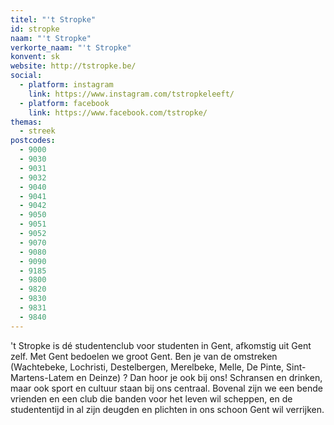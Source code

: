 ```yaml
---
titel: "'t Stropke"
id: stropke
naam: "'t Stropke"
verkorte_naam: "'t Stropke"
konvent: sk
website: http://tstropke.be/
social:
  - platform: instagram
    link: https://www.instagram.com/tstropkeleeft/
  - platform: facebook
    link: https://www.facebook.com/tstropke/
themas:
  - streek
postcodes:
  - 9000
  - 9030
  - 9031
  - 9032
  - 9040
  - 9041
  - 9042
  - 9050
  - 9051
  - 9052
  - 9070
  - 9080
  - 9090
  - 9185
  - 9800
  - 9820
  - 9830
  - 9831
  - 9840
---
```


't Stropke is dé studentenclub voor studenten in Gent, afkomstig uit Gent zelf. Met Gent bedoelen we groot Gent. Ben je van de omstreken (Wachtebeke, Lochristi, Destelbergen, Merelbeke, Melle, De Pinte, Sint-Martens-Latem en Deinze) ? Dan hoor je ook bij ons!
Schransen en drinken, maar ook sport en cultuur staan bij ons centraal. Bovenal zijn we een bende vrienden en een club die banden voor het leven wil scheppen, en de studententijd in al zijn deugden en plichten in ons schoon Gent wil verrijken.
